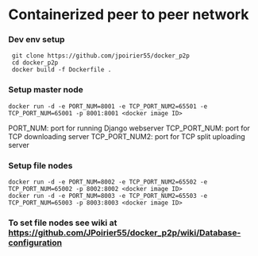 # Containerized peer to peer network

### Dev env setup
```
 git clone https://github.com/jpoirier55/docker_p2p
 cd docker_p2p
 docker build -f Dockerfile .
```
### Setup master node 
```
docker run -d -e PORT_NUM=8001 -e TCP_PORT_NUM2=65501 -e TCP_PORT_NUM=65001 -p 8001:8001 <docker image ID>
```
PORT_NUM: port for running Django webserver
TCP_PORT_NUM: port for TCP downloading server
TCP_PORT_NUM2: port for TCP split uploading server

### Setup file nodes
```
docker run -d -e PORT_NUM=8002 -e TCP_PORT_NUM2=65502 -e TCP_PORT_NUM=65002 -p 8002:8002 <docker image ID>
docker run -d -e PORT_NUM=8003 -e TCP_PORT_NUM2=65503 -e TCP_PORT_NUM=65003 -p 8003:8003 <docker image ID>
```

### To set file nodes see wiki at https://github.com/JPoirier55/docker_p2p/wiki/Database-configuration

